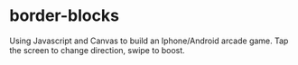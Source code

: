 border-blocks
=============

Using Javascript and Canvas to build an Iphone/Android arcade game. Tap the screen to change direction, swipe to boost.
